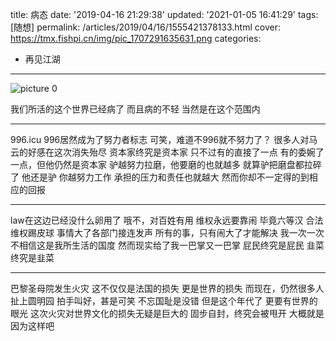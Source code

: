 title: 病态
date: '2019-04-16 21:29:38'
updated: '2021-01-05 16:41:29'
tags: [随想]
permalink: /articles/2019/04/16/1555421378133.html
cover: https://tmx.fishpi.cn/img/pic_1707291635631.png
categories: 
- 再见江湖

---
![picture 0](https://tmx.fishpi.cn/img/pic_1707291635631.png)  


我们所活的这个世界已经病了
而且病的不轻
当然是在这个范围内

---

996.icu
996居然成为了努力者标志
可笑，难道不996就不努力了？
很多人对马云的好感在这次消失殆尽
资本家终究是资本家
只不过有的直接了一点
有的委婉了一点，但他仍然是资本家
驴越努力拉磨，他要磨的也就越多
就算驴把磨盘都拉碎了
他还是驴
你越努力工作
承担的压力和责任也就越大
然而你却不一定得的到相应的回报

---

law在这边已经没什么卵用了
哦不，对百姓有用
维权永远要靠闹
毕竟六等汉
合法维权踢皮球
事情大了各部门接连发声
所有的事，只有闹大了才能解决
我一次一次不相信这是我所生活的国度
然而现实给了我一巴掌又一巴掌
屁民终究是屁民
韭菜终究是韭菜

---

巴黎圣母院发生火灾
这不仅仅是法国的损失
更是世界的损失
而现在，仍然很多人扯上圆明园
拍手叫好，甚是可笑
不忘国耻是没错
但是这个年代了
更要有世界的眼光
这次火灾对世界文化的损失无疑是巨大的
固步自封，终究会被甩开
大概就是因为这样吧

